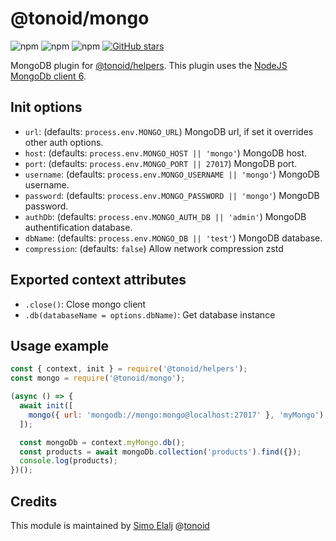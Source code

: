 # @tonoid/mongo

![npm](https://img.shields.io/npm/dt/@tonoid/mongo.svg) ![npm](https://img.shields.io/npm/v/@tonoid/mongo.svg) ![npm](https://img.shields.io/npm/l/@tonoid/mongo.svg)
[![GitHub stars](https://img.shields.io/github/stars/melalj/tonoid-mongo.svg?style=social&label=Star&maxAge=2592003)](https://github.com/melalj/tonoid-mongo)

MongoDB plugin for [@tonoid/helpers](https://github.com/melalj/tonoid-helpers).
This plugin uses the [NodeJS MongoDb client 6](https://www.npmjs.com/package/mongodb).

## Init options

- `url`: (defaults: `process.env.MONGO_URL`) MongoDB url, if set it overrides other auth options.
- `host`: (defaults: `process.env.MONGO_HOST || 'mongo'`) MongoDB host.
- `port`: (defaults: `process.env.MONGO_PORT || 27017`) MongoDB port.
- `username`: (defaults: `process.env.MONGO_USERNAME || 'mongo'`) MongoDB username.
- `password`: (defaults: `process.env.MONGO_PASSWORD || 'mongo'`) MongoDB password.
- `authDb`: (defaults: `process.env.MONGO_AUTH_DB || 'admin'`) MongoDB authentification database.
- `dbName`: (defaults: `process.env.MONGO_DB || 'test'`) MongoDB database.
- `compression`: (defaults: `false`) Allow network compression zstd

## Exported context attributes

- `.close()`: Close mongo client
- `.db(databaseName = options.dbName)`: Get database instance

## Usage example

```js
const { context, init } = require('@tonoid/helpers');
const mongo = require('@tonoid/mongo');

(async () => {
  await init([
    mongo({ url: 'mongodb://mongo:mongo@localhost:27017' }, 'myMongo'),
  ]);

  const mongoDb = context.myMongo.db();
  const products = await mongoDb.collection('products').find({});
  console.log(products);
})();

```

## Credits

This module is maintained by [Simo Elalj](https://twitter.com/simoelalj) @[tonoid](https://www.tonoid.com)
